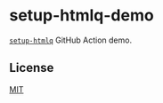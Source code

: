 # setup-htmlq-demo

[`setup-htmlq`](https://github.com/remarkablemark/setup-htmlq) GitHub Action demo.

## License

[MIT](LICENSE)
